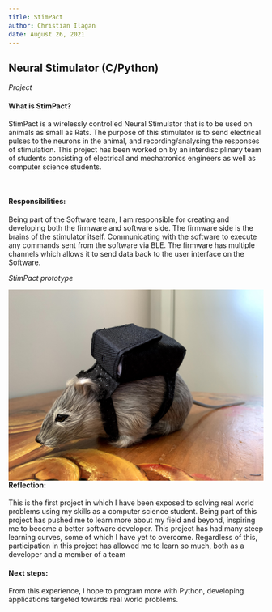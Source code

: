 ```yaml
---
title: StimPact
author: Christian Ilagan
date: August 26, 2021
---
```


## Neural Stimulator (C/Python)

*Project*


#### What is StimPact?
StimPact is a wirelessly controlled Neural Stimulator that is to be used on animals as small as Rats. The purpose of this stimulator is to send electrical pulses to the neurons in the animal, and recording/analysing the responses of stimulation. This project has been worked on by an interdisciplinary team of students consisting of electrical and mechatronics engineers as well as computer science students.


<br />

#### Responsibilities:
Being part of the Software team, I am responsible for creating and developing both the firmware and software side. The firmware side is the brains of the stimulator itself. Communicating with the software to execute any commands sent from the software via BLE. The firmware has multiple channels which allows it to send data back to the user interface on the Software.
<br />



*StimPact prototype*



<img src="https://raw.githubusercontent.com/cmilagan/web/80ec2ea4bd01e4297382471a2bb18c2bcd966bbf/src/images/stimpact.jpg"
     alt=""
     width="100%"
     height="25%"
     style="float: left; margin-right: 10px;" />


<br />

<hr />


#### Reflection:
This is the first project in which I have been exposed to solving real world problems using my skills as a computer science student. Being part of this project has pushed me to learn more about my field and beyond, inspiring me to become a better software developer. This project has had many steep learning curves, some of which I have yet to overcome. Regardless of this, participation in this project has allowed me to learn so much, both as a developer and a member of a team


#### Next steps:
From this experience, I hope to program more with Python, developing applications targeted towards real world problems.
